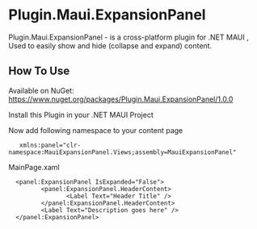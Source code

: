 # Plugin.Maui.ExpansionPanel
Plugin.Maui.ExpansionPanel - is a cross-platform plugin for .NET MAUI , Used to easily show and hide (collapse and expand) content.


## How To Use 
Available on NuGet: https://www.nuget.org/packages/Plugin.Maui.ExpansionPanel/1.0.0  

Install this Plugin in your .NET MAUI Project

Now add following namespace to your content page

```
   xmlns:panel="clr-namespace:MauiExpansionPanel.Views;assembly=MauiExpansionPanel"
```

MainPage.xaml
```
  <panel:ExpansionPanel IsExpanded="False">
         <panel:ExpansionPanel.HeaderContent>
                <Label Text="Header Title" />
         </panel:ExpansionPanel.HeaderContent>
         <Label Text="Description goes here" />
  </panel:ExpansionPanel>
```


